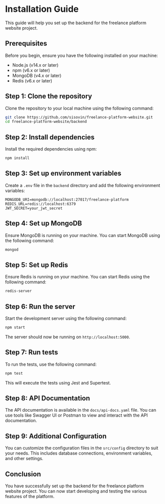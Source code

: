 # Installation Guide

This guide will help you set up the backend for the freelance platform website project.

## Prerequisites

Before you begin, ensure you have the following installed on your machine:

- Node.js (v14.x or later)
- npm (v6.x or later)
- MongoDB (v4.x or later)
- Redis (v6.x or later)

## Step 1: Clone the repository

Clone the repository to your local machine using the following command:

```bash
git clone https://github.com/sisovin/freelance-platform-website.git
cd freelance-platform-website/backend
```

## Step 2: Install dependencies

Install the required dependencies using npm:

```bash
npm install
```

## Step 3: Set up environment variables

Create a `.env` file in the `backend` directory and add the following environment variables:

```
MONGODB_URI=mongodb://localhost:27017/freelance-platform
REDIS_URL=redis://localhost:6379
JWT_SECRET=your_jwt_secret
```

## Step 4: Set up MongoDB

Ensure MongoDB is running on your machine. You can start MongoDB using the following command:

```bash
mongod
```

## Step 5: Set up Redis

Ensure Redis is running on your machine. You can start Redis using the following command:

```bash
redis-server
```

## Step 6: Run the server

Start the development server using the following command:

```bash
npm start
```

The server should now be running on `http://localhost:5000`.

## Step 7: Run tests

To run the tests, use the following command:

```bash
npm test
```

This will execute the tests using Jest and Supertest.

## Step 8: API Documentation

The API documentation is available in the `docs/api-docs.yaml` file. You can use tools like Swagger UI or Postman to view and interact with the API documentation.

## Step 9: Additional Configuration

You can customize the configuration files in the `src/config` directory to suit your needs. This includes database connections, environment variables, and other settings.

## Conclusion

You have successfully set up the backend for the freelance platform website project. You can now start developing and testing the various features of the platform.
